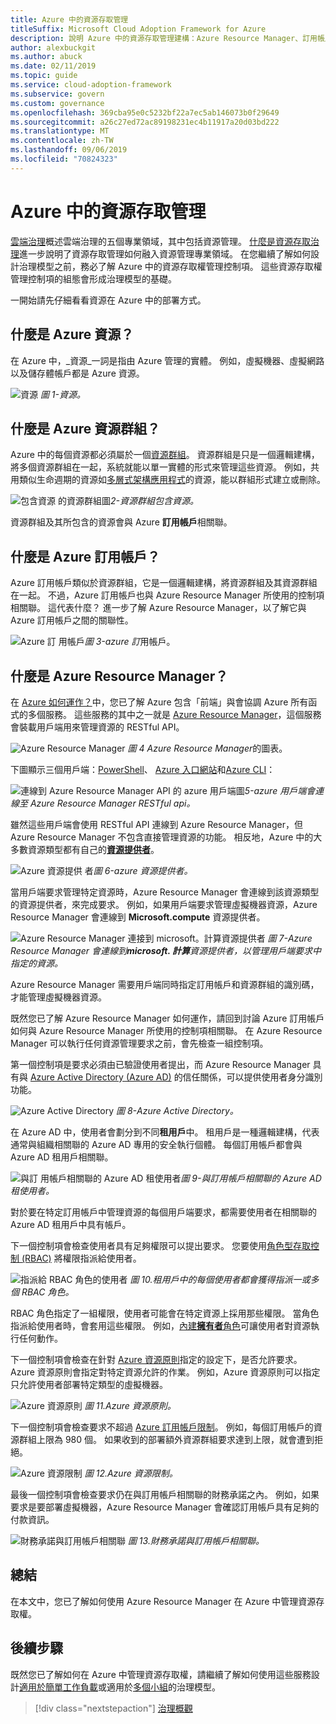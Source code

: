 ```yaml
---
title: Azure 中的資源存取管理
titleSuffix: Microsoft Cloud Adoption Framework for Azure
description: 說明 Azure 中的資源存取管理建構：Azure Resource Manager、訂用帳戶、資源群組和資源
author: alexbuckgit
ms.author: abuck
ms.date: 02/11/2019
ms.topic: guide
ms.service: cloud-adoption-framework
ms.subservice: govern
ms.custom: governance
ms.openlocfilehash: 369cba95e0c5232bf22a7ec5ab146073b0f29649
ms.sourcegitcommit: a26c27ed72ac89198231ec4b11917a20d03bd222
ms.translationtype: MT
ms.contentlocale: zh-TW
ms.lasthandoff: 09/06/2019
ms.locfileid: "70824323"
---
```

# <a name="resource-access-management-in-azure"></a>Azure 中的資源存取管理

[雲端治理](../index.md)概述雲端治理的五個專業領域，其中包括資源管理。 [什麼是資源存取治理](index.md)進一步說明了資源存取管理如何融入資源管理專業領域。 在您繼續了解如何設計治理模型之前，務必了解 Azure 中的資源存取權管理控制項。 這些資源存取權管理控制項的組態會形成治理模型的基礎。

一開始請先仔細看看資源在 Azure 中的部署方式。

<!-- markdownlint-disable MD026 -->

## <a name="what-is-an-azure-resource"></a>什麼是 Azure 資源？

在 Azure 中，_資源_一詞是指由 Azure 管理的實體。 例如，虛擬機器、虛擬網路以及儲存體帳戶都是 Azure 資源。

![資源](../../_images/governance-1-9.png)
*圖 1-資源。*

## <a name="what-is-an-azure-resource-group"></a>什麼是 Azure 資源群組？

Azure 中的每個資源都必須屬於一個[資源群組](/azure/azure-resource-manager/resource-group-overview#resource-groups)。 資源群組是只是一個邏輯建構，將多個資源群組在一起，系統就能以單一實體的形式來管理這些資源。 例如，共用類似生命週期的資源如[多層式架構應用程式](/azure/architecture/guide/architecture-styles/n-tier)的資源，能以群組形式建立或刪除。

![包含資源](../../_images/governance-1-10.png)
的資源群組圖*2-資源群組包含資源。*

資源群組及其所包含的資源會與 Azure **訂用帳戶**相關聯。

## <a name="what-is-an-azure-subscription"></a>什麼是 Azure 訂用帳戶？

Azure 訂用帳戶類似於資源群組，它是一個邏輯建構，將資源群組及其資源群組在一起。 不過，Azure 訂用帳戶也與 Azure Resource Manager 所使用的控制項相關聯。 這代表什麼？ 進一步了解 Azure Resource Manager，以了解它與 Azure 訂用帳戶之間的關聯性。

![Azure 訂](../../_images/governance-1-11.png)
用帳戶*圖 3-azure 訂*用帳戶。

## <a name="what-is-azure-resource-manager"></a>什麼是 Azure Resource Manager？

在 [Azure 如何運作？](../../getting-started/what-is-azure.md)中，您已了解 Azure 包含「前端」與會協調 Azure 所有函式的多個服務。 這些服務的其中之一就是 [Azure Resource Manager](/azure/azure-resource-manager)，這個服務會裝載用戶端用來管理資源的 RESTful API。

![Azure Resource Manager](../../_images/governance-1-12.png)
*圖 4 Azure Resource Manager*的圖表。

下圖顯示三個用戶端：[PowerShell](/powershell/azure/overview)、 [Azure 入口網站](https://portal.azure.com)和[Azure CLI](/cli/azure)：

![連線到 Azure Resource Manager API](../../_images/governance-1-13.png)
的 azure 用戶端圖*5-azure 用戶端會連線至 Azure Resource Manager RESTful api。*

雖然這些用戶端會使用 RESTful API 連線到 Azure Resource Manager，但 Azure Resource Manager 不包含直接管理資源的功能。 相反地，Azure 中的大多數資源類型都有自己的[**資源提供者**](/azure/azure-resource-manager/resource-group-overview#terminology)。

![Azure 資源提供](../../_images/governance-1-14.png)
者*圖 6-azure 資源提供者。*

當用戶端要求管理特定資源時，Azure Resource Manager 會連線到該資源類型的資源提供者，來完成要求。 例如，如果用戶端要求管理虛擬機器資源，Azure Resource Manager 會連線到 **Microsoft.compute** 資源提供者。

![Azure Resource Manager 連接到 microsoft。計算資源提供者](../../_images/governance-1-15.png)
*圖 7-Azure Resource Manager 會連線到**microsoft. 計算**資源提供者，以管理用戶端要求中指定的資源。*

Azure Resource Manager 需要用戶端同時指定訂用帳戶和資源群組的識別碼，才能管理虛擬機器資源。

既然您已了解 Azure Resource Manager 如何運作，請回到討論 Azure 訂用帳戶如何與 Azure Resource Manager 所使用的控制項相關聯。 在 Azure Resource Manager 可以執行任何資源管理要求之前，會先檢查一組控制項。

第一個控制項是要求必須由已驗證使用者提出，而 Azure Resource Manager 具有與 [Azure Active Directory (Azure AD)](/azure/active-directory) 的信任關係，可以提供使用者身分識別功能。

![Azure Active Directory](../../_images/governance-1-16.png)
*圖 8-Azure Active Directory。*

在 Azure AD 中，使用者會劃分到不同**租用戶**中。 租用戶是一種邏輯建構，代表通常與組織相關聯的 Azure AD 專用的安全執行個體。 每個訂用帳戶都會與 Azure AD 租用戶相關聯。

![與訂](../../_images/governance-1-17.png)
用帳戶相關聯的 Azure AD 租使用者*圖 9-與訂用帳戶相關聯的 Azure AD 租使用者。*

對於要在特定訂用帳戶中管理資源的每個用戶端要求，都需要使用者在相關聯的 Azure AD 租用戶中具有帳戶。

下一個控制項會檢查使用者具有足夠權限可以提出要求。 您要使用[角色型存取控制 (RBAC)](/azure/role-based-access-control) 將權限指派給使用者。

![指派給 RBAC 角色的使用者](../../_images/governance-1-18.png)
*圖 10.租用戶中的每個使用者都會獲得指派一或多個 RBAC 角色。*

RBAC 角色指定了一組權限，使用者可能會在特定資源上採用那些權限。 當角色指派給使用者時，會套用這些權限。 例如，[內建**擁有者**角色](/azure/role-based-access-control/built-in-roles#owner)可讓使用者對資源執行任何動作。

下一個控制項會檢查在針對 [Azure 資源原則](/azure/governance/policy)指定的設定下，是否允許要求。 Azure 資源原則會指定對特定資源允許的作業。 例如，Azure 資源原則可以指定只允許使用者部署特定類型的虛擬機器。

![Azure 資源原則](../../_images/governance-1-19.png)
*圖 11.Azure 資源原則。*

下一個控制項會檢查要求不超過 [Azure 訂用帳戶限制](/azure/azure-subscription-service-limits)。 例如，每個訂用帳戶的資源群組上限為 980 個。 如果收到的部署額外資源群組要求達到上限，就會遭到拒絕。

![Azure 資源限制](../../_images/governance-1-20.png)
*圖 12.Azure 資源限制。*

最後一個控制項會檢查要求仍在與訂用帳戶相關聯的財務承諾之內。 例如，如果要求是要部署虛擬機器，Azure Resource Manager 會確認訂用帳戶具有足夠的付款資訊。

![財務承諾與訂用帳戶相關聯](../../_images/governance-1-21.png)
*圖 13.財務承諾與訂用帳戶相關聯。*

## <a name="summary"></a>總結

在本文中，您已了解如何使用 Azure Resource Manager 在 Azure 中管理資源存取權。

## <a name="next-steps"></a>後續步驟

既然您已了解如何在 Azure 中管理資源存取權，請繼續了解如何使用這些服務設計[適用於簡單工作負載](governance-simple-workload.md)或適用於[多個小組](governance-multiple-teams.md)的治理模型。

> [!div class="nextstepaction"]
> [治理概觀](../index.md)
